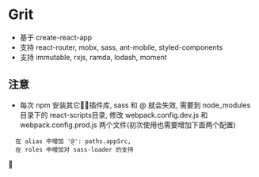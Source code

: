 # Grit

* 基于 create-react-app
* 支持 react-router, mobx, sass, ant-mobile, styled-components
* 支持 immutable, rxjs, ramda, lodash, moment

## 注意

* 每次 npm 安装其它插件库, sass 和 @ 就会失效, 需要到 node_modules 目录下的 react-scripts目录, 修改 webpack.config.dev.js 和 webpack.config.prod.js 两个文件(初次使用也需要增加下面两个配置)
```
  在 alias 中增加 '@': paths.appSrc,
  在 roles 中增加对 sass-loader 的支持
```

